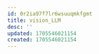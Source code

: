 ```yaml
---
id: 0r2ia97f7lr6wsuuqmkfgmt
title: vision_LLM
desc: ''
updated: 1705546021154
created: 1705546021154
---
```

